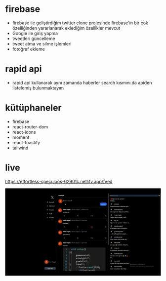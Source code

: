 # firebase 
- firebase ile geliştirdiğim twitter clone projesinde firebase'in bir çok özelliğinden yararlanarak eklediğim özellikler mevcut
- Google ile giriş yapma 
- tweetleri güncelleme
- tweet atma ve silme işlemleri
- fotoğraf ekleme

# rapid api 
- rapid api kullanarak aynı zamanda haberler search kısmını da apiden listelemiş bulunmaktayım

# kütüphaneler
- firebase
- react-router-dom
- react-icons
- moment
- react-toastify
- tailwind
# live
https://effortless-speculoos-62901c.netlify.app/feed

![](screen.gif)
